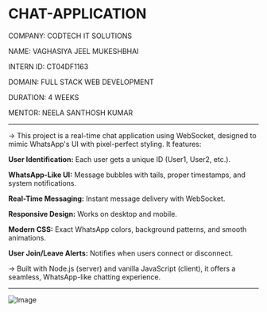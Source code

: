 # CHAT-APPLICATION

COMPANY: CODTECH IT SOLUTIONS

NAME: VAGHASIYA JEEL MUKESHBHAI

INTERN ID: CT04DF1163

DOMAIN: FULL STACK WEB DEVELOPMENT

DURATION: 4 WEEKS

MENTOR: NEELA SANTHOSH KUMAR

---

-> This project is a real-time chat application using WebSocket, designed to mimic WhatsApp's UI with pixel-perfect styling. It features:

**User Identification:** Each user gets a unique ID (User1, User2, etc.).

**WhatsApp-Like UI:** Message bubbles with tails, proper timestamps, and system notifications.

**Real-Time Messaging:** Instant message delivery with WebSocket.

**Responsive Design:** Works on desktop and mobile.

**Modern CSS:** Exact WhatsApp colors, background patterns, and smooth animations.

**User Join/Leave Alerts:** Notifies when users connect or disconnect.

-> Built with Node.js (server) and vanilla JavaScript (client), it offers a seamless, WhatsApp-like chatting experience.

---

![Image](https://github.com/user-attachments/assets/51409a3c-4b8c-407a-8360-55e0acec5a4d)
